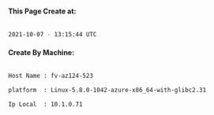 
   
#### This Page Create at:

```bash

2021-10-07 - 13:15:44 UTC

```

#### Create By Machine:

```bash

Host Name : fv-az124-523

platform  : Linux-5.8.0-1042-azure-x86_64-with-glibc2.31

Ip Local  : 10.1.0.71

```

